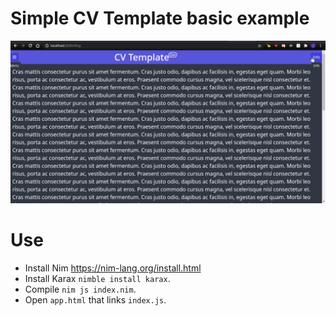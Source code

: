 # Simple CV Template basic example

![](screenshot.png)


# Use

- Install Nim https://nim-lang.org/install.html
- Install Karax `nimble install karax`.
- Compile `nim js index.nim`.
- Open `app.html` that links `index.js`.

